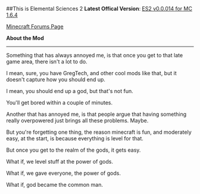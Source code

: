 ##This is Elemental Sciences 2
**Latest Offical Version**: [ES2 v0.0.014 for MC 1.6.4](http://adf.ly/bMTBD)

[Minecraft Forums Page](http://www.minecraftforum.net/topic/2196292-164forgeelemental-sciences-2-wip-new-version00014/)

**About the Mod**
***
Something that has always annoyed me, is that once you get to that late game area, there isn't a lot to do.

I mean, sure, you have GregTech, and other cool mods like that, but it doesn't capture how you should end up.

I mean, you should end up a god, but that's not fun.

You'll get bored within a couple of minutes.

Another that has annoyed me, is that people argue that having something really overpowered just brings all these problems.
Maybe.

But you're forgetting one thing, the reason minecraft is fun, and moderately easy, at the start, is because everything is level for that.

But once you get to the realm of the gods, it gets easy.

What if, we level stuff at the power of gods.

What if, we gave everyone, the power of gods.

What if, god became the common man.